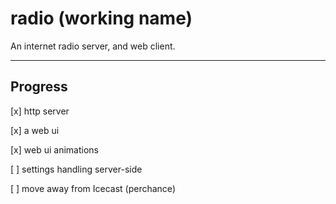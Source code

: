 # radio (working name)

An internet radio server, and web client.

---

## Progress

<p>[x] http server</p>
<p>[x] a web ui</p>
<p>[x] web ui animations</p>
<p>[ ] settings handling server-side</p>
<p>[ ] move away from Icecast (perchance)</p>
